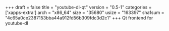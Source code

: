 +++
draft = false
title = "youtube-dl-qt"
version = "0.5-1"
categories = ['xapps-extra']
arch = "x86_64"
size = "35680"
usize = "163397"
sha1sum = "4c65a0ce2387153bba44a912fd56b309fdc3d2c1"
+++
Qt frontend for youtube-dl